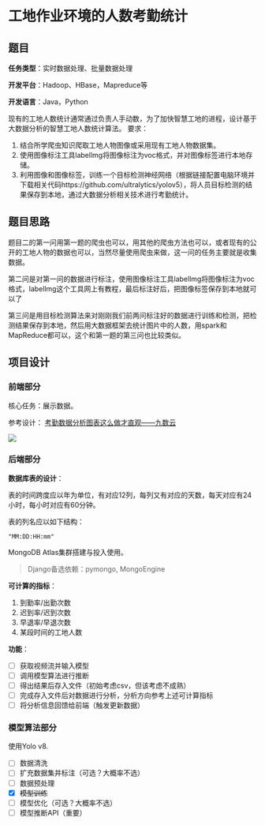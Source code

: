 # 工地作业环境的人数考勤统计

## 题目

**任务类型**：实时数据处理、批量数据处理

**开发平台**：Hadoop、HBase，Mapreduce等

**开发语言**：Java，Python

现有的工地人数统计通常通过负责人手动数，为了加快智慧工地的进程，设计基于大数据分析的智慧工地人数统计算法。
要求：
1. 结合所学爬虫知识爬取工地人物图像或采用现有工地人物数据集。
2. 使用图像标注工具labellmg将图像标注为voc格式，并对图像标签进行本地存储。
3. 利用图像和图像标签，训练一个目标检测神经网络（根据链接配置电脑环境并下载相关代码https://github.com/ultralytics/yolov5），将人员目标检测的结果保存到本地，通过大数据分析相关技术进行考勤统计。

## 题目思路

题目二的第一问用第一题的爬虫也可以，用其他的爬虫方法也可以，或者现有的公开的工地人物的数据也可以，当然尽量使用爬虫来做，这一问的任务主要就是收集数据。

第二问是对第一问的数据进行标注，使用图像标注工具labellmg将图像标注为voc格式，labellmg这个工具网上有教程，最后标注好后，把图像标签保存到本地就可以了

第三问是用目标检测算法来对刚刚我们前两问标注好的数据进行训练和检测，把检测结果保存到本地，然后用大数据框架去统计图片中的人数，用spark和MapReduce都可以，这个和第一题的第三问也比较类似。

## 项目设计

### 前端部分

核心任务：展示数据。

参考设计：
[考勤数据分析图表这么做才直观——九数云](https://www.jiushuyun.com/hywz/3676.html)

![](https://www.jiushuyun.com/wp-content/uploads/2022/07/%E8%80%83%E5%8B%A4%E6%83%85%E5%86%B5%E7%9C%8B%E6%9D%BF-1536x796.png)

### 后端部分

**数据库表的设计**：

表的时间跨度应以年为单位，有对应12列，每列又有对应的天数，每天对应有24小时，每小时对应有60分钟。

表的列名应以如下结构：
```shell
"MM:DD:HH:mm"
```

MongoDB Atlas集群搭建与投入使用。

> Django备选依赖：pymongo, MongoEngine

**可计算的指标**：
1. 到勤率/出勤次数
2. 迟到率/迟到次数
3. 早退率/早退次数
4. 某段时间的工地人数

**功能**：
 - [ ] 获取视频流并输入模型
 - [ ] 调用模型算法进行推断
 - [ ] 得出结果后存入文件（初始考虑csv，但该考虑不成熟）
 - [ ] 完成存入文件后对数据进行分析，分析方向参考上述可计算指标
 - [ ] 将分析信息回馈给前端（触发更新数据）

### 模型算法部分

使用Yolo v8.

 - [ ] 数据清洗
 - [ ] 扩充数据集并标注（可选？大概率不选）
 - [ ] 数据预处理
 - [x] ~~模型训练~~
 - [ ] 模型优化（可选？大概率不选）
 - [ ] 模型推断API（重要）